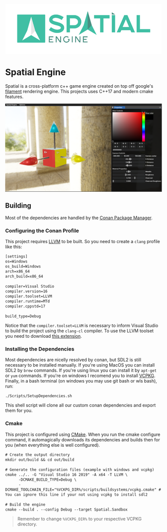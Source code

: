 ![Spatial Engine](/Spatial.Sandbox/assets/textures/spatial_engine_logo.png)


# Spatial Engine

Spatial is a cross-platform c++ game engine created on top off google's [filament](https://github.com/google/filament) rendering engine. This projects uses C++17 and modern cmake features.

![Sandbox Example](/Screenshots/DebugCube_2020_01_29.png)

## Building

Most of the dependencies are handled by the [Conan Package Manager](https://conan.io).

### Configuring the Conan Profile

This project requires [LLVM](http://releases.llvm.org/download.html) to be built.
So you need to create a `clang` profile like this:

```
[settings]
os=Windows
os_build=Windows
arch=x86_64
arch_build=x86_64

compiler=Visual Studio
compiler.version=16
compiler.toolset=LLVM
compiler.runtime=MTd
compiler.cppstd=17

build_type=Debug
```

Notice that the `compiler.toolset=LLVM` is necessary to inform Visual Studio to build the project using the `clang-cl` compiler. To use the LLVM toolset you need to download [this extension](https://marketplace.visualstudio.com/items?itemName=LLVMExtensions.llvm-toolchain).

### Installing the Dependencies

Most dependencies are nicelly resolved by conan, but SDL2 is still necessary to be installed manually. 
If you're using MacOS you can install SDL2 by `brew` commands. If you're using linux you can install it by `apt-get` or `yum` commands. 
If you're on windows I recomend you to install [VCPKG](https://github.com/microsoft/vcpkg).
Finally, in a bash terminal (on windows you may use git bash or wls bash), run:

```shell
./Scripts/SetupDependencies.sh
```

This shell script will clone all our custom conan dependencies and export them for you.

### Cmake

This project is configured using [CMake](https://cmake.org/download/).
When you run the cmake configure command, it automagically downloads its dependencies and builds then for you (when everything else is well configured).

```shell
# Create the output directory
mkdir out/build && cd out/build

# Generate the configuration files (example with windows and vcpkg)
cmake ../.. -G "Visual Studio 16 2019" -A x64 -T LLVM \
      -DCMAKE_BUILD_TYPE=Debug \
      -DCMAKE_TOOLCHAIN_FILE="%VCKPG_DIR%/scripts/buildsystems/vcpkg.cmake" # You can ignore this line if your not using vcpkg to install sdl2

# Build the engine
cmake --build . --config Debug --target Spatial.Sandbox
```

> Remember to change `%VCKPG_DIR%` to your respective VCPKG directory.
